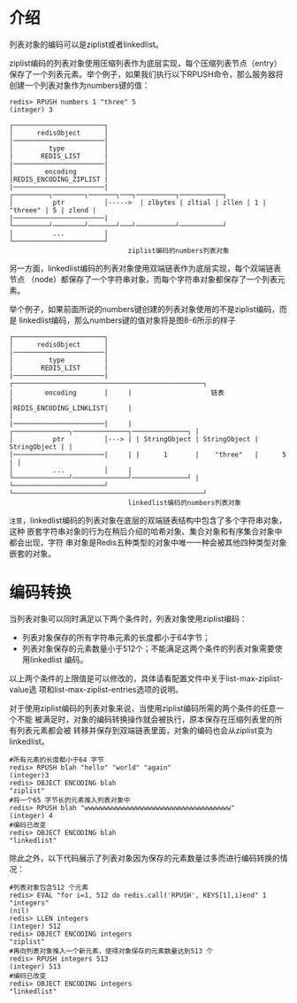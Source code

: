 # 介绍
列表对象的编码可以是ziplist或者linkedlist。

ziplist编码的列表对象使用压缩列表作为底层实现，每个压缩列表节点（entry）保存了一个列表元素。举个例子，如果我们执行以下RPUSH命令，那么服务器将创建一个列表对象作为numbers键的值：

```shell
redis> RPUSH numbers 1 "three" 5
(integer) 3
```

```
┌───────────────────────┐
│      redisObject      │
|───────────────────────|        
│         type          │      
|       REDIS_LIST      |    
|───────────────────────|  
│        encoding       │  
|REDIS_ENCODING_ZIPLIST | 
|───────────────────────|        ┌─────────┐────────┐───────┐───┐──────────┐───────────┐
│          ptr          │----->  | zlbytes | zltial | zllen | 1 | "threee" | 5 | zlend |
|───────────────────────|        └─────────┘────────┘───────┘───┘──────────┘───────────┘ 
│          ...          │         
└───────────────────────┘         
                              ziplist编码的numbers列表对象
```

另一方面，linkedlist编码的列表对象使用双端链表作为底层实现，每个双端链表节点
（node）都保存了一个字符串对象，而每个字符串对象都保存了一个列表元素。

举个例子，如果前面所说的numbers键创建的列表对象使用的不是ziplist编码，而是
linkedlist编码，那么numbers键的值对象将是图8-6所示的样子

```
┌───────────────────────┐
│      redisObject      │
|───────────────────────|        
│         type          │      
|       REDIS_LIST      |    
|───────────────────────|     ┌────────────────────────────────────────────────┐
│        encoding       │     |                    链表                        | 
|REDIS_ENCODING_LINKLIST|     |                                                |
|───────────────────────|     | ┌──────────────┐──────────────┐──────────────┐ |
│          ptr          │---> | | StringObject | StringObject | StringObject | |
|───────────────────────|     | |      1       |    "three"   |      5       | |
│          ...          │     | └──────────────┘──────────────┘──────────────┘ |
└───────────────────────┘     └────────────────────────────────────────────────┘
                              linkedlist编码的numbers列表对象
```
`注意`，linkedlist编码的列表对象在底层的双端链表结构中包含了多个字符串对象，这种
嵌套字符串对象的行为在稍后介绍的哈希对象、集合对象和有序集合对象中都会出现，字符
串对象是Redis五种类型的对象中唯一一种会被其他四种类型对象嵌套的对象。

# 编码转换
当列表对象可以同时满足以下两个条件时，列表对象使用ziplist编码：
* 列表对象保存的所有字符串元素的长度都小于64字节；
* 列表对象保存的元素数量小于512个；不能满足这两个条件的列表对象需要使用linkedlist
编码。

以上两个条件的上限值是可以修改的，具体请看配置文件中关于list-max-ziplist-value选
项和list-max-ziplist-entries选项的说明。

对于使用ziplist编码的列表对象来说，当使用ziplist编码所需的两个条件的任意一个不能
被满足时，对象的编码转换操作就会被执行，原本保存在压缩列表里的所有列表元素都会被
转移并保存到双端链表里面，对象的编码也会从ziplist变为linkedlist。

```shell
#所有元素的长度都小于64 字节
redis> RPUSH blah "hello" "world" "again"
(integer)3
redis> OBJECT ENCODING blah
"ziplist"
#将一个65 字节长的元素推入列表对象中
redis> RPUSH blah "wwwwwwwwwwwwwwwwwwwwwwwwwwwwwwwwwwwww"
(integer) 4
#编码已改变
redis> OBJECT ENCODING blah
"linkedlist"
```

除此之外，以下代码展示了列表对象因为保存的元素数量过多而进行编码转换的情况：

```shell
#列表对象包含512 个元素
redis> EVAL "for i=1, 512 do redis.call('RPUSH', KEYS[1],i)end" 1 "integers"
(nil)
redis> LLEN integers
(integer) 512
redis> OBJECT ENCODING integers
"ziplist"
#再向列表对象推入一个新元素，使得对象保存的元素数量达到513 个
redis> RPUSH integers 513
(integer) 513
#编码已改变
redis> OBJECT ENCODING integers
"linkedlist"
```

